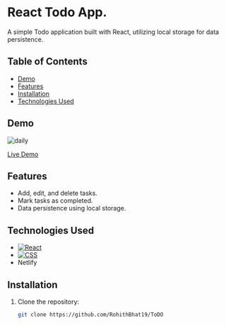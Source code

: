 # React Todo App.

A simple Todo application built with React, utilizing local storage for data persistence.

## Table of Contents

- [Demo](#demo)
- [Features](#features)
- [Installation](#installation)
- [Technologies Used](#technologies-used)


## Demo

![daily](https://github.com/RohithBhat19/ToDO/assets/88024795/9b90995a-287a-45ee-9623-1abf6e06ec07)

[Live Demo](https://resonant-beignet-5bbc8b.netlify.app/)


## Features

- Add, edit, and delete tasks.
- Mark tasks as completed.
- Data persistence using local storage.
## Technologies Used
- [![React](https://img.shields.io/badge/React-18.0.0-blue.svg)](https://reactjs.org/)
- [![CSS](https://img.shields.io/badge/CSS-3-orange.svg)](https://www.w3.org/Style/CSS/Overview.en.html)
- Netlify

## Installation

1. Clone the repository:

   ```bash
   git clone https://github.com/RohithBhat19/ToDO
